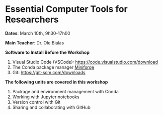 # Essential Computer Tools for Researchers

**Dates**: March 10th, 9h30-17h00

**Main Teacher**: Dr. Ole Bialas


**Software to Install Before the Workshop**

1. Visual Studio Code (VSCode): https://code.visualstudio.com/download
2. The Conda package manager [Miniforge](https://github.com/conda-forge/miniforge#miniforge3)
3. Git: https://git-scm.com/downloads

**The following units are covered in this workshop**

1. Package and environment management with Conda
2. Working with Jupyter notebooks
3. Version control with Git
4. Sharing and collaborating with GitHub
